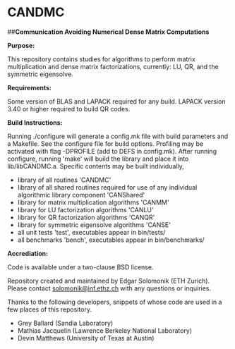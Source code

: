 CANDMC
=====

##**Communication Avoiding Numerical Dense Matrix Computations** 

**Purpose:**

This repository contains studies for algorithms to perform matrix multiplication and dense matrix factorizations, currently: LU, QR, and the symmetric eigensolve.

**Requirements:**

Some version of BLAS and LAPACK required for any build. LAPACK version 3.40 or higher required to build QR codes.

**Build Instructions:**

Running ./configure will generate a config.mk file with build parameters and a Makefile.
See the configure file for build options. Profiling may be activated with flag -DPROFILE (add to DEFS in config.mk).
After running configure, running 'make' will build the library and place it into lib/libCANDMC.a.
Specific contents may be built individually, 
* library of all routines 'CANDMC'
* library of all shared routines required for use of any individual algorithmic library component 'CANShared'
* library for matrix multiplication algorithms 'CANMM' 
* library for LU factorization algorithms 'CANLU' 
* library for QR factorization algorithms 'CANQR' 
* library for symmetric eigensolve algorithms 'CANSE' 
* all unit tests 'test', executables appear in bin/tests/
* all benchmarks 'bench', executables appear in bin/benchmarks/

**Accrediation:**

Code is available under a two-clause BSD license.

Repository created and maintained by Edgar Solomonik (ETH Zurich). Please contact solomonik@inf.ethz.ch with any questions or inquiries.

Thanks to the following developers, snippets of whose code are used in a few places of this repository.
* Grey Ballard (Sandia Laboratory)
* Mathias Jacquelin (Lawrence Berkeley National Laboratory)
* Devin Matthews (University of Texas at Austin)

